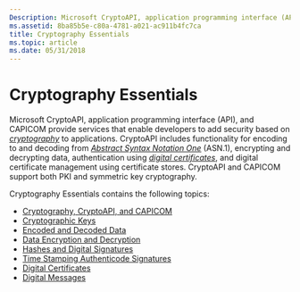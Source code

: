 ```yaml
---
Description: Microsoft CryptoAPI, application programming interface (API), and CAPICOM provide services that enable developers to add security based on cryptography to applications.
ms.assetid: 8ba85b5e-c80a-4781-a021-ac911b4fc7ca
title: Cryptography Essentials
ms.topic: article
ms.date: 05/31/2018
---
```


# Cryptography Essentials

Microsoft CryptoAPI, application programming interface (API), and CAPICOM provide services that enable developers to add security based on [*cryptography*](https://msdn.microsoft.com/en-us/library/ms721572(v=VS.85).aspx) to applications. CryptoAPI includes functionality for encoding to and decoding from [*Abstract Syntax Notation One*](https://msdn.microsoft.com/en-us/library/ms721532(v=VS.85).aspx) (ASN.1), encrypting and decrypting data, authentication using [*digital certificates*](https://msdn.microsoft.com/en-us/library/ms721573(v=VS.85).aspx), and digital certificate management using certificate stores. CryptoAPI and CAPICOM support both PKI and symmetric key cryptography.

Cryptography Essentials contains the following topics:

-   [Cryptography, CryptoAPI, and CAPICOM](cryptography--cryptoapi--and-capicom.md)
-   [Cryptographic Keys](cryptographic-keys.md)
-   [Encoded and Decoded Data](encoded-and-decoded-data.md)
-   [Data Encryption and Decryption](data-encryption-and-decryption.md)
-   [Hashes and Digital Signatures](hashes-and-digital-signatures.md)
-   [Time Stamping Authenticode Signatures](time-stamping-authenticode-signatures.md)
-   [Digital Certificates](digital-certificates.md)
-   [Digital Messages](digital-messages.md)

 

 



